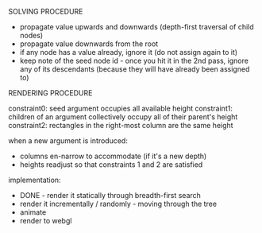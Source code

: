 SOLVING PROCEDURE

- propagate value upwards and downwards (depth-first traversal of child nodes)
- propagate value downwards from the root 
- if any node has a value already, ignore it (do not assign again to it)
- keep note of the seed node id - once you hit it in the 2nd pass, ignore any of its descendants (because they will have already been assigned to)

RENDERING PROCEDURE

constraint0: seed argument occupies all available height
constraint1: children of an argument collectively occupy all of their parent's height
constraint2: rectangles in the right-most column are the same height

when a new argument is introduced:
- columns en-narrow to accommodate (if it's a new depth)
- heights readjust so that constraints 1 and 2 are satisfied

implementation:
- DONE - render it statically through breadth-first search
- render it incrementally / randomly - moving through the tree
- animate
- render to webgl